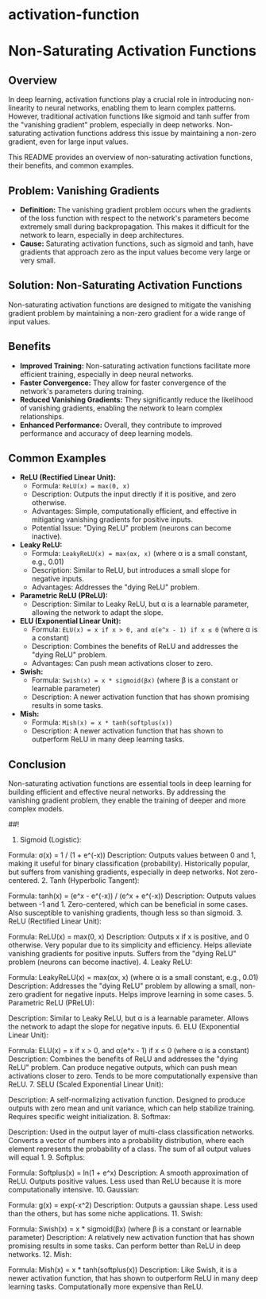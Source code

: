 # activation-function
# Non-Saturating Activation Functions

## Overview

In deep learning, activation functions play a crucial role in introducing non-linearity to neural networks, enabling them to learn complex patterns. However, traditional activation functions like sigmoid and tanh suffer from the "vanishing gradient" problem, especially in deep networks. Non-saturating activation functions address this issue by maintaining a non-zero gradient, even for large input values.

This README provides an overview of non-saturating activation functions, their benefits, and common examples.

## Problem: Vanishing Gradients

* **Definition:** The vanishing gradient problem occurs when the gradients of the loss function with respect to the network's parameters become extremely small during backpropagation. This makes it difficult for the network to learn, especially in deep architectures.
* **Cause:** Saturating activation functions, such as sigmoid and tanh, have gradients that approach zero as the input values become very large or very small.

## Solution: Non-Saturating Activation Functions

Non-saturating activation functions are designed to mitigate the vanishing gradient problem by maintaining a non-zero gradient for a wide range of input values.

## Benefits

* **Improved Training:** Non-saturating activation functions facilitate more efficient training, especially in deep neural networks.
* **Faster Convergence:** They allow for faster convergence of the network's parameters during training.
* **Reduced Vanishing Gradients:** They significantly reduce the likelihood of vanishing gradients, enabling the network to learn complex relationships.
* **Enhanced Performance:** Overall, they contribute to improved performance and accuracy of deep learning models.

## Common Examples

* **ReLU (Rectified Linear Unit):**
    * Formula: `ReLU(x) = max(0, x)`
    * Description: Outputs the input directly if it is positive, and zero otherwise.
    * Advantages: Simple, computationally efficient, and effective in mitigating vanishing gradients for positive inputs.
    * Potential Issue: "Dying ReLU" problem (neurons can become inactive).
* **Leaky ReLU:**
    * Formula: `LeakyReLU(x) = max(αx, x)` (where α is a small constant, e.g., 0.01)
    * Description: Similar to ReLU, but introduces a small slope for negative inputs.
    * Advantages: Addresses the "dying ReLU" problem.
* **Parametric ReLU (PReLU):**
    * Description: Similar to Leaky ReLU, but α is a learnable parameter, allowing the network to adapt the slope.
* **ELU (Exponential Linear Unit):**
    * Formula: `ELU(x) = x if x > 0, and α(e^x - 1) if x ≤ 0` (where α is a constant)
    * Description: Combines the benefits of ReLU and addresses the "dying ReLU" problem.
    * Advantages: Can push mean activations closer to zero.
* **Swish:**
    * Formula: `Swish(x) = x * sigmoid(βx)` (where β is a constant or learnable parameter)
    * Description: A newer activation function that has shown promising results in some tasks.
* **Mish:**
    * Formula: `Mish(x) = x * tanh(softplus(x))`
    * Description: A newer activation function that has shown to outperform ReLU in many deep learning tasks.

## Conclusion

Non-saturating activation functions are essential tools in deep learning for building efficient and effective neural networks. By addressing the vanishing gradient problem, they enable the training of deeper and more complex models.


##!
1. Sigmoid (Logistic):

Formula: σ(x) = 1 / (1 + e^(-x))
Description:
Outputs values between 0 and 1, making it useful for binary classification (probability).
Historically popular, but suffers from vanishing gradients, especially in deep networks.
Not zero-centered.
2. Tanh (Hyperbolic Tangent):

Formula: tanh(x) = (e^x - e^(-x)) / (e^x + e^(-x))
Description:
Outputs values between -1 and 1.
Zero-centered, which can be beneficial in some cases.
Also susceptible to vanishing gradients, though less so than sigmoid.
3. ReLU (Rectified Linear Unit):

Formula: ReLU(x) = max(0, x)
Description:
Outputs x if x is positive, and 0 otherwise.
Very popular due to its simplicity and efficiency.
Helps alleviate vanishing gradients for positive inputs.
Suffers from the "dying ReLU" problem (neurons can become inactive).
4. Leaky ReLU:

Formula: LeakyReLU(x) = max(αx, x) (where α is a small constant, e.g., 0.01)
Description:
Addresses the "dying ReLU" problem by allowing a small, non-zero gradient for negative inputs.
Helps improve learning in some cases.
5. Parametric ReLU (PReLU):

Description:
Similar to Leaky ReLU, but α is a learnable parameter.
Allows the network to adapt the slope for negative inputs.
6. ELU (Exponential Linear Unit):

Formula: ELU(x) = x if x > 0, and α(e^x - 1) if x ≤ 0 (where α is a constant)
Description:
Combines the benefits of ReLU and addresses the "dying ReLU" problem.
Can produce negative outputs, which can push mean activations closer to zero.
Tends to be more computationally expensive than ReLU.
7. SELU (Scaled Exponential Linear Unit):

Description:
A self-normalizing activation function.
Designed to produce outputs with zero mean and unit variance, which can help stabilize training.
Requires specific weight initialization.
8. Softmax:

Description:
Used in the output layer of multi-class classification networks.
Converts a vector of numbers into a probability distribution, where each element represents the probability of a class.
The sum of all output values will equal 1.
9. Softplus:

Formula: Softplus(x) = ln(1 + e^x)
Description:
A smooth approximation of ReLU.
Outputs positive values.
Less used than ReLU because it is more computationally intensive.
10. Gaussian:

Formula: g(x) = exp(-x^2)
Description:
Outputs a gaussian shape.
Less used than the others, but has some niche applications.
11. Swish:

Formula: Swish(x) = x * sigmoid(βx) (where β is a constant or learnable parameter)
Description:
A relatively new activation function that has shown promising results in some tasks.
Can perform better than ReLU in deep networks.
12. Mish:

Formula: Mish(x) = x * tanh(softplus(x))
Description:
Like Swish, it is a newer activation function, that has shown to outperform ReLU in many deep learning tasks.
Computationally more expensive than ReLU.

